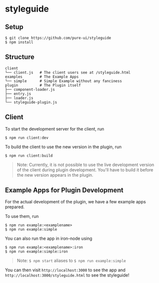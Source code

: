 # styleguide

## Setup

```
$ git clone https://github.com/pure-ui/styleguide
$ npm install
```

## Structure

```
client
└── client.js   # The client users see at /styleguide.html
examples        # The Example Apps
└── simple      # Simple Example without any fanciness
plugin          # The Plugin itself
├── component-loader.js
├── entry.js
├── loader.js
└── styleguide-plugin.js
```

## Client

To start the development server for the client, run

```
$ npm run client:dev
```

To build the client to use the new version in the plugin, run

```
$ npm run client:build
```

> Note: Currently, it is not possible to use the live development version of the client during plugin development. You'll have to build it before the new version appears in the plugin.

## Example Apps for Plugin Development

For the actual development of the plugin, we have a few example apps prepared.

To use them, run

```
$ npm run example:<examplename>
$ npm run example:simple
```

You can also run the app in iron-node using

```
$ npm run example:<examplename>:iron
$ npm run example:simple:iron
```

> Note: `$ npm start` aliases to `$ npm run example:simple`

You can then visit `http://localhost:3000` to see the app and `http://localhost:3000/styleguide.html` to see the styleguide!
